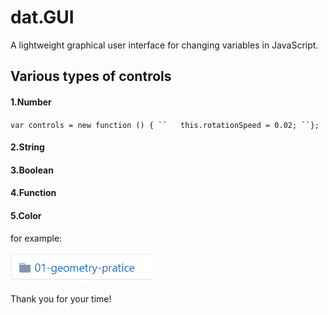 dat.GUI
===

A lightweight graphical user interface for changing variables in JavaScript.

Various types of controls
---

#### 1.Number
`var controls = new function () {
``   this.rotationSpeed = 0.02;
``};`
#### 2.String

#### 3.Boolean

#### 4.Function

#### 5.Color
for example:<br>
<br>
![](https://github.com/CherryTomato1225/DAT505-GitHub/blob/master/session2/03-HowToCopyCase/textures/example.png)
<br>
<br>
Thank you for your time!
